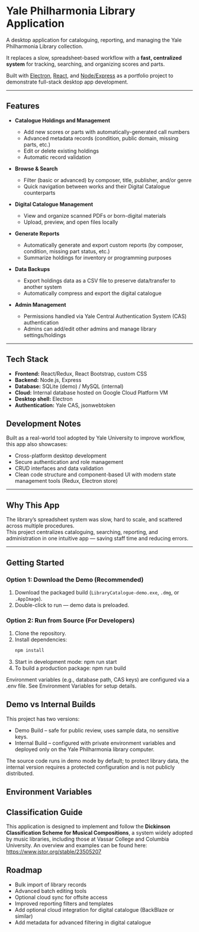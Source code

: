 # Yale Philharmonia Library Application

A desktop application for cataloguing, reporting, and managing the Yale Philharmonia Library collection.

It replaces a slow, spreadsheet-based workflow with a **fast, centralized system** for tracking, searching, and organizing scores and parts.

Built with [Electron](https://www.electronjs.org/), [React](https://reactjs.org/), and [Node/Express](https://expressjs.com/) as a portfolio project to demonstrate full-stack desktop app development.

---

## Features

- **Catalogue Holdings and Management**  
  - Add new scores or parts with automatically-generated call numbers
  - Advanced metadata records (condition, public domain, missing parts, etc.)
  - Edit or delete existing holdings  
  - Automatic record validation

- **Browse & Search**  
  - Filter (basic or advanced) by composer, title, publisher, and/or genre
  - Quick navigation between works and their Digital Catalogue counterparts

- **Digital Catalogue Management**  
  - View and organize scanned PDFs or born-digital materials  
  - Upload, preview, and open files locally

- **Generate Reports**  
  - Automatically generate and export custom reports (by composer, condition, missing part status, etc.)  
  - Summarize holdings for inventory or programming purposes

- **Data Backups**
    - Export holdings data as a CSV file to preserve data/transfer to another system
    - Automatically compress and export the digital catalogue

- **Admin Management**  
  - Permissions handled via Yale Central Authentication System (CAS) authentication  
  - Admins can add/edit other admins and manage library settings/holdings

---

## Tech Stack

- **Frontend:** React/Redux, React Bootstrap, custom CSS  
- **Backend:** Node.js, Express  
- **Database:** SQLite (demo) / MySQL (internal)
- **Cloud:** Internal database hosted on Google Cloud Platform VM
- **Desktop shell:** Electron  
- **Authentication:** Yale CAS, jsonwebtoken

## Development Notes

Built as a real-world tool adopted by Yale University to improve workflow, this app also showcases:

- Cross-platform desktop development
- Secure authentication and role management
- CRUD interfaces and data validation
- Clean code structure and component-based UI with modern state management tools (Redux, Electron store)

---

## Why This App

The library’s spreadsheet system was slow, hard to scale, and scattered across multiple procedures.  
This project centralizes cataloguing, searching, reporting, and administration in one intuitive app — saving staff time and reducing errors.

---

## Getting Started

### Option 1: Download the Demo (Recommended)

1. Download the packaged build (`LibraryCatalogue-demo.exe`, `.dmg`, or `.AppImage`).  
2. Double-click to run — demo data is preloaded.

### Option 2: Run from Source (For Developers)

1. Clone the repository.  
2. Install dependencies:
   ```bash
   npm install
3. Start in development mode:
    npm run start
4. To build a production package:
    npm run build

Environment variables (e.g., database path, CAS keys) are configured via a .env file.
See Environment Variables for setup details.

## Demo vs Internal Builds

This project has two versions:

- Demo Build – safe for public review, uses sample data, no sensitive keys.
- Internal Build – configured with private environment variables and deployed only on the Yale Philharmonia library computer.

The source code runs in demo mode by default; to protect library data, the internal version requires a protected configuration and is not publicly distributed.

## Environment Variables

## Classification Guide

This application is designed to implement and follow the **Dickinson Classification Scheme for Musical Compositions**, a system widely adopted by music libraries, including those at Vassar College and Columbia University. An overview and examples can be found here: https://www.jstor.org/stable/23505207

## Roadmap

- Bulk import of library records
- Advanced batch editing tools
- Optional cloud sync for offsite access
- Improved reporting filters and templates
- Add optional cloud integration for digital catalogue (BackBlaze or similar)
- Add metadata for advanced filtering in digital catalogue
